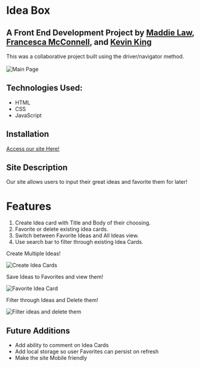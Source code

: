 # Idea Box

## A Front End Development Project by [Maddie Law](https://github.com/maddielaw), [Francesca McConnell](https://github.com/mcfrann), and [Kevin King](https://github.com/King13k)
 This was a collaborative project built using the driver/navigator method.
<br></br>
![Main Page](https://user-images.githubusercontent.com/92049763/148839438-2896ac43-ffdf-48a3-9d09-9b167f944b2a.png)

## Technologies Used:
- HTML
- CSS
- JavaScript

## Installation
[Access our site Here!](https://maddielaw.github.io/idea-box/)

## Site Description
Our site allows users to input their great ideas and favorite them for later!

# Features

1. Create Idea card with Title and Body of their choosing.
2. Favorite or delete existing idea cards.
3. Switch between Favorite Ideas and All Ideas view.
4. Use search bar to filter through existing Idea Cards.

Create Multiple Ideas!

![Create Idea Cards](https://media0.giphy.com/media/2K5JG05c4njIgEp0bY/giphy.gif?cid=790b7611202f12c1b682ec4195d7b46e2dea5980768a5d58&rid=giphy.gif&ct=g)

Save Ideas to Favorites and view them!

![Favorite Idea Card](https://media1.giphy.com/media/W13ZVkMmsHB1MkZFne/giphy.gif?cid=790b7611a487ead1407289513a1b7fa372a026679a99f9c9&rid=giphy.gif&ct=g)

Filter through Ideas and Delete them!

![Filter ideas and delete them](https://media1.giphy.com/media/A26j8i9tUg3Avg2lu8/giphy.gif?cid=790b7611394a997a651ea57001c731286c928d6f3279c88f&rid=giphy.gif&ct=g)

## Future Additions

- Add ability to comment on Idea Cards
- Add local storage so user Favorites can persist on refresh
- Make the site Mobile friendly
